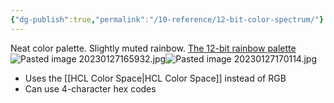 ```yaml
---
{"dg-publish":true,"permalink":"/10-reference/12-bit-color-spectrum/"}
---
```



Neat color palette. Slightly muted rainbow.
[The 12-bit rainbow palette](https://iamkate.com/data/12-bit-rainbow/)
![Pasted image 20230127165932.jpg](/img/user/98%20Assets/Pasted%20image%2020230127165932.jpg)![Pasted image 20230127170114.jpg](/img/user/98%20Assets/Pasted%20image%2020230127170114.jpg)

- Uses the [[HCL Color Space\|HCL Color Space]] instead of RGB
- Can use 4-character hex codes